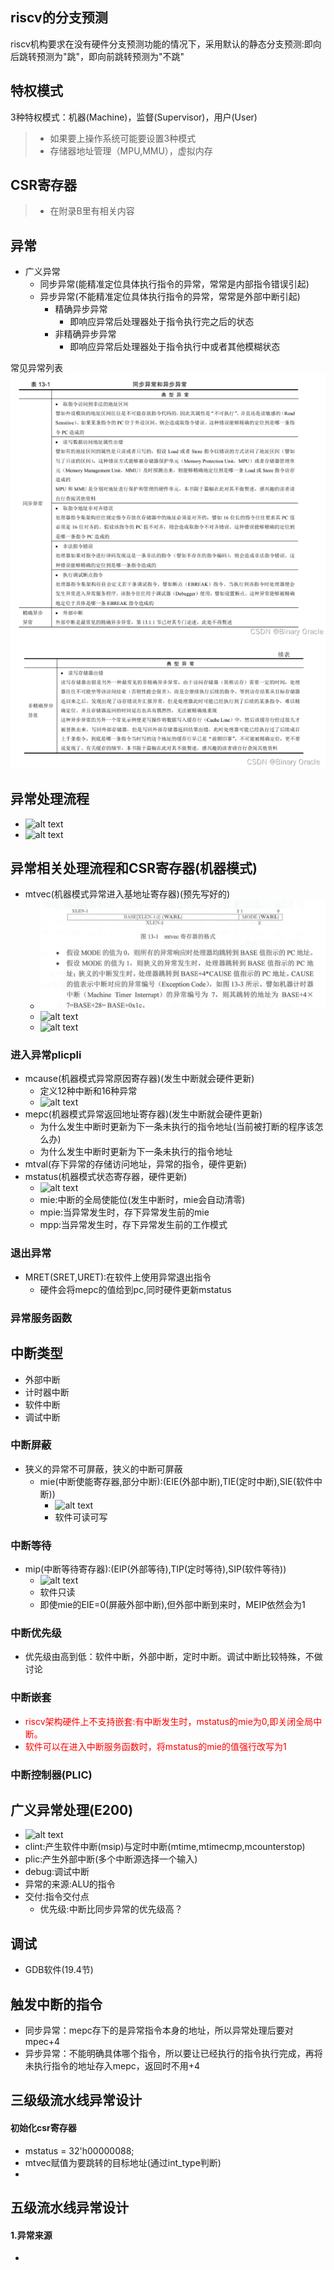 ## riscv的分支预测
riscv机构要求在没有硬件分支预测功能的情况下，采用默认的静态分支预测:即向后跳转预测为"跳"，即向前跳转预测为"不跳"
## 特权模式
3种特权模式：机器(Machine)，监督(Supervisor)，用户(User)
> - 如果要上操作系统可能要设置3种模式
> - 存储器地址管理（MPU,MMU），虚拟内存
## CSR寄存器
> - 在附录B里有相关内容

## 异常
- 广义异常
  - 同步异常(能精准定位具体执行指令的异常，常常是内部指令错误引起)
  - 异步异常(不能精准定位具体执行指令的异常，常常是外部中断引起)
    - 精确异步异常
      - 即响应异常后处理器处于指令执行完之后的状态
    - 非精确异步异常
      - 即响应异常后处理器处于指令执行中或者其他模糊状态

常见异常列表
![alt text](image.png)

## 异常处理流程
- ![alt text](image-6.png)
- ![alt text](image-10.png)

## 异常相关处理流程和CSR寄存器(机器模式)
- mtvec(机器模式异常进入基地址寄存器)(预先写好的)
  - ![alt text](image-1.png)
  - ![alt text](image-7.png)
  - ![alt text](image-9.png)
### 进入异常plicpli
- mcause(机器模式异常原因寄存器)(发生中断就会硬件更新)
  - 定义12种中断和16种异常 
  - ![alt text](image-8.png) 
- mepc(机器模式异常返回地址寄存器)(发生中断就会硬件更新)
  - 为什么发生中断时更新为下一条未执行的指令地址(当前被打断的程序该怎么办)
  - 为什么发生中断时更新为下一条未执行的指令地址
- mtval(存下异常的存储访问地址，异常的指令，硬件更新)
- mstatus(机器模式状态寄存器，硬件更新)
  - ![alt text](image-2.png)
  - mie:中断的全局使能位(发生中断时，mie会自动清零)
  - mpie:当异常发生时，存下异常发生前的mie
  - mpp:当异常发生时，存下异常发生前的工作模式
### 退出异常
- MRET(SRET,URET):在软件上使用异常退出指令
  - 硬件会将mepc的值给到pc,同时硬件更新mstatus
### 异常服务函数

## 中断类型
- 外部中断 
- 计时器中断
- 软件中断
- 调试中断

### 中断屏蔽
- 狭义的异常不可屏蔽，狭义的中断可屏蔽
  - mie(中断使能寄存器,部分中断):(EIE(外部中断),TIE(定时中断),SIE(软件中断))
    - ![alt text](image-3.png)
    - 软件可读可写
### 中断等待
- mip(中断等待寄存器):(EIP(外部等待),TIP(定时等待),SIP(软件等待))
  - ![alt text](image-4.png)
  - 软件只读
  - 即使mie的EIE=0(屏蔽外部中断),但外部中断到来时，MEIP依然会为1
### 中断优先级
- 优先级由高到低：软件中断，外部中断，定时中断。调试中断比较特殊，不做讨论
### 中断嵌套
- <font color="red">riscv架构硬件上不支持嵌套:有中断发生时，mstatus的mie为0,即关闭全局中断。</font>
- <font color="red">软件可以在进入中断服务函数时，将mstatus的mie的值强行改写为1</font>
### 中断控制器(PLIC)


## 广义异常处理(E200)
- ![alt text](image-5.png)
- clint:产生软件中断(msip)与定时中断(mtime,mtimecmp,mcounterstop)
- plic:产生外部中断(多个中断源选择一个输入)
- debug:调试中断
- 异常的来源:ALU的指令
- 交付:指令交付点
  - 优先级:中断比同步异常的优先级高？
   
## 调试
- GDB软件(19.4节)

## 触发中断的指令
- 同步异常：mepc存下的是异常指令本身的地址，所以异常处理后要对mpec+4
- 异步异常：不能明确具体哪个指令，所以要让已经执行的指令执行完成，再将未执行指令的地址存入mepc，返回时不用+4

## 三级级流水线异常设计
#### 初始化csr寄存器
- mstatus = 32'h00000088;
- mtvec赋值为要跳转的目标地址(通过int_type判断) 
- 

  

## 五级流水线异常设计
#### 1.异常来源
- 